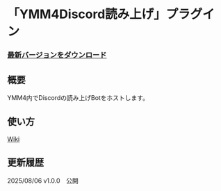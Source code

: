 # 「YMM4Discord読み上げ」プラグイン

### [最新バージョンをダウンロード](https://github.com/Dolphin-kun/YMM4DiscordTTS/releases/latest)

## 概要
YMM4内でDiscordの読み上げBotをホストします。

## 使い方
[Wiki](https://github.com/Dolphin-kun/YMM4DiscordTTS/wiki)

## 更新履歴
2025/08/06 v1.0.0　公開
